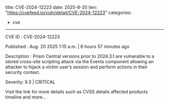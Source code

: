  
title: CVE-2024-12223
date: 2025-8-20
lien: "https://cvefeed.io/vuln/detail/CVE-2024-12223"
categories:
  - cve
---

CVE ID : CVE-2024-12223

Published :  Aug. 20
2025
1:15 a.m. | 6 hours
57 minutes ago

Description : Prism Central versions prior to 2024.3.1 are vulnerable to a stored cross-site scripting attack via the Events component
allowing an attacker to hijack a victim user’s session and perform actions in their security context.

Severity: 9.3 | CRITICAL

Visit the link for more details
such as CVSS details
affected products
timeline
and more...
